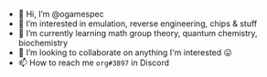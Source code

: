 - 👋 Hi, I’m @ogamespec
- 👀 I’m interested in emulation, reverse engineering, chips & stuff
- 🌱 I’m currently learning math group theory, quantum chemistry, biochemistry
- 💞️ I’m looking to collaborate on anything I'm interested 😛
- 📫 How to reach me `org#3897` in Discord

<!---
ogamespec/ogamespec is a ✨ special ✨ repository because its `README.md` (this file) appears on your GitHub profile.
You can click the Preview link to take a look at your changes.
--->
